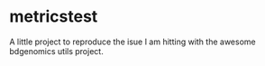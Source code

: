 # metricstest
A little project to reproduce the isue I am hitting with the awesome bdgenomics utils project. 
